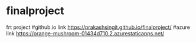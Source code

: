 # finalproject
frt project
#github.io link https://prakashsingit.github.io/finalproject/
#azure link https://orange-mushroom-01434d710.2.azurestaticapps.net/
